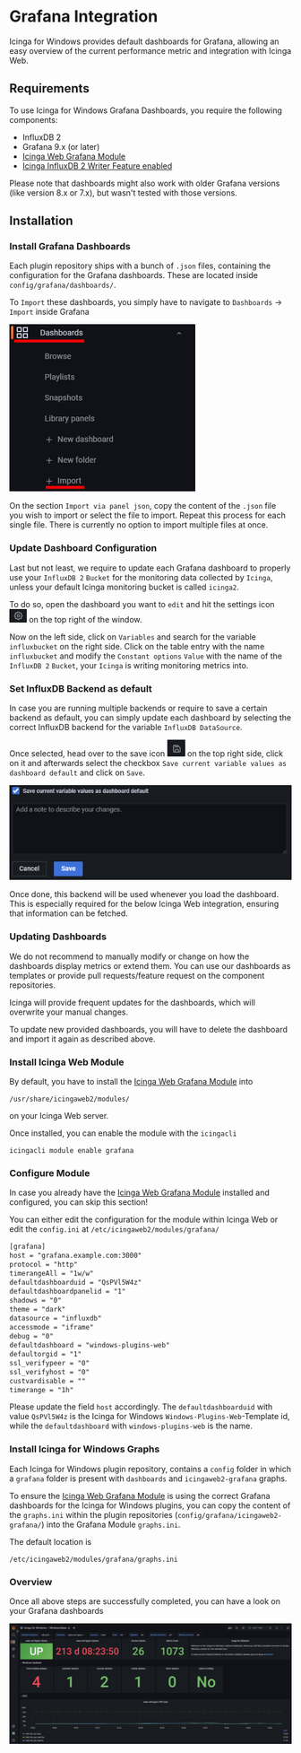 # Grafana Integration

Icinga for Windows provides default dashboards for Grafana, allowing an easy overview of the current performance metric and integration with Icinga Web.

## Requirements

To use Icinga for Windows Grafana Dashboards, you require the following components:

* InfluxDB 2
* Grafana 9.x (or later)
* [Icinga Web Grafana Module](https://github.com/Mikesch-mp/icingaweb2-module-grafana)
* [Icinga InfluxDB 2 Writer Feature enabled](https://icinga.com/docs/icinga-2/latest/doc/09-object-types/#influxdb2writer)

Please note that dashboards might also work with older Grafana versions (like version 8.x or 7.x), but wasn't tested with those versions.

## Installation

### Install Grafana Dashboards

Each plugin repository ships with a bunch of `.json` files, containing the configuration for the Grafana dashboards. These are located inside `config/grafana/dashboards/`.

To `Import` these dashboards, you simply have to navigate to `Dashboards` -> `Import` inside Grafana

![Import Dashboards](../images/05_installation/01_grafana/01_import_dashboard.png)

On the section `Import via panel json`, copy the content of the `.json` file you wish to import or select the file to import. Repeat this process for each single file. There is currently no option to import multiple files at once.

### Update Dashboard Configuration

Last but not least, we require to update each Grafana dashboard to properly use your `InfluxDB 2` `Bucket` for the monitoring data collected by `Icinga`, unless your default Icinga monitoring bucket is called `icinga2`.

To do so, open the dashboard you want to `edit` and hit the settings icon ![Import Dashboards](../images/05_installation/01_grafana/02_settings_icon.png) on the top right of the window.

Now on the left side, click on `Variables` and search for the variable `influxbucket` on the right side. Click on the table entry with the name `influxbucket` and modify the `Constant options` `Value` with the name of the `InfluxDB 2` `Bucket`, your `Icinga` is writing monitoring metrics into.

### Set InfluxDB Backend as default

In case you are running multiple backends or require to save a certain backend as default, you can simply update each dashboard by selecting the correct InfluxDB backend for the variable `InfluxDB DataSource`.

Once selected, head over to the save icon ![Save Icon](../images/05_installation/01_grafana/04_save_icon.png) on the top right side, click on it and afterwards select the checkbox `Save current variable values as dashboard default` and click on `Save`.

![Save Dashboard](../images/05_installation/01_grafana/05_save_dashboard.png)

Once done, this backend will be used whenever you load the dashboard. This is especially required for the below Icinga Web integration, ensuring that information can be fetched.

### Updating Dashboards

We do not recommend to manually modify or change on how the dashboards display metrics or extend them. You can use our dashboards as templates or provide pull requests/feature request on the component repositories.

Icinga will provide frequent updates for the dashboards, which will overwrite your manual changes.

To update new provided dashboards, you will have to delete the dashboard and import it again as described above.

### Install Icinga Web Module

By default, you have to install the [Icinga Web Grafana Module](https://github.com/Mikesch-mp/icingaweb2-module-grafana) into

```
/usr/share/icingaweb2/modules/
```
on your Icinga Web server.

Once installed, you can enable the module with the `icingacli`

```
icingacli module enable grafana
```

### Configure Module

In case you already have the [Icinga Web Grafana Module](https://github.com/Mikesch-mp/icingaweb2-module-grafana) installed and configured, you can skip this section!

You can either edit the configuration for the module within Icinga Web or edit the `config.ini` at `/etc/icingaweb2/modules/grafana/`

```
[grafana]
host = "grafana.example.com:3000"
protocol = "http"
timerangeAll = "1w/w"
defaultdashboarduid = "QsPVl5W4z"
defaultdashboardpanelid = "1"
shadows = "0"
theme = "dark"
datasource = "influxdb"
accessmode = "iframe"
debug = "0"
defaultdashboard = "windows-plugins-web"
defaultorgid = "1"
ssl_verifypeer = "0"
ssl_verifyhost = "0"
custvardisable = ""
timerange = "1h"
```

Please update the field `host` accordingly. The `defaultdashboarduid` with value `QsPVl5W4z` is the Icinga for Windows `Windows-Plugins-Web`-Template id, while the `defaultdashboard` with `windows-plugins-web` is the name.

### Install Icinga for Windows Graphs

Each Icinga for Windows plugin repository, contains a `config` folder in which a `grafana` folder is present with `dashboards` and `icingaweb2-grafana` graphs.

To ensure the [Icinga Web Grafana Module](https://github.com/Mikesch-mp/icingaweb2-module-grafana) is using the correct Grafana dashboards for the Icinga for Windows plugins, you can copy the content of the `graphs.ini` within the plugin repositories (`config/grafana/icingaweb2-grafana/`) into the Grafana Module `graphs.ini`.

The default location is

```
/etc/icingaweb2/modules/grafana/graphs.ini
```

### Overview

Once all above steps are successfully completed, you can have a look on your Grafana dashboards

![Import Dashboards](../images/05_installation/01_grafana/03_example_overview.png)
